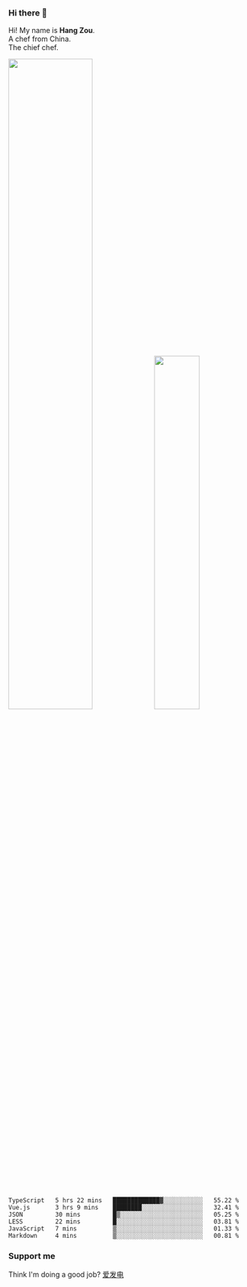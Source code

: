 ### Hi there 👋

Hi! My name is **Hang Zou**.  
A chef from China.  
The chief chef.

<img align="" width="57.5%" src="https://github-readme-stats.vercel.app/api?username=zouhangwithsweet&hide_title=true&hide_border=true&show_icons=true&include_all_commits=true&line_height=21" /><img align="" width="42.4%" src="https://github-readme-stats.vercel.app/api/top-langs/?username=zouhangwithsweet&hide_title=true&hide_border=true&layout=compact" />

<!--START_SECTION:waka-->

```text
TypeScript   5 hrs 22 mins   █████████████▓░░░░░░░░░░░   55.22 %
Vue.js       3 hrs 9 mins    ████████░░░░░░░░░░░░░░░░░   32.41 %
JSON         30 mins         █▒░░░░░░░░░░░░░░░░░░░░░░░   05.25 %
LESS         22 mins         █░░░░░░░░░░░░░░░░░░░░░░░░   03.81 %
JavaScript   7 mins          ▒░░░░░░░░░░░░░░░░░░░░░░░░   01.33 %
Markdown     4 mins          ▒░░░░░░░░░░░░░░░░░░░░░░░░   00.81 %
```

<!--END_SECTION:waka-->

### Support me

Think I'm doing a good job? [爱发电](https://afdian.net/@zouhangsweet)

